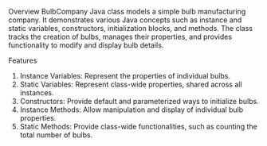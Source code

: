 Overview
BulbCompany Java class models a simple bulb manufacturing company. It demonstrates various Java concepts such as instance and static variables, constructors, initialization blocks, and methods. The class tracks the creation of bulbs, manages their properties, and provides functionality to modify and display bulb details.

Features
1. Instance Variables: Represent the properties of individual bulbs.
2. Static Variables: Represent class-wide properties, shared across all instances.
3. Constructors: Provide default and parameterized ways to initialize bulbs.
4. Instance Methods: Allow manipulation and display of individual bulb properties.
5. Static Methods: Provide class-wide functionalities, such as counting the total number of bulbs.
